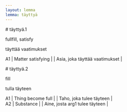 ```yaml
---
layout: lemma
lemma: täyttyä
---
```


<div class="sense">
# <span class="sensename">täyttyä.1</span>

<span class="description">fullfill, satisfy</span>

<span class="description">täyttää vaatimukset</span>

A1 | Matter satisfying |   | Asia, joka täyttää vaatimukset |  

</div>

<div class="sense">
# <span class="sensename">täyttyä.2</span>

<span class="description">fill</span>

<span class="description">tulla täyteen</span>

A1 | Thing become full |   | Taho, joka tulee täyteen |  
A2 | Substance |   | Aine, josta arg1 tulee täyteen |  

</div>

